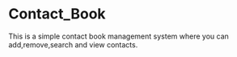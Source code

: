 # Contact_Book
This is a simple contact book management system where you can add,remove,search and view contacts.
